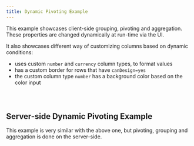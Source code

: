 ```yaml
---
title: Dynamic Pivoting Example
---
```


This example showcases client-side grouping, pivoting and aggregation.
These properties are changed dynamically at run-time via the UI.

It also showcases different way of customizing columns based on dynamic conditions:

- uses custom `number` and `currency` column types, to format values
- has a custom border for rows that have `canDesign=yes`
- the custom column type `number` has a background color based on the color input

<Sandpack deps="react-select" viewMode="preview" size="lg">

```tsx file="dynamic-advanced-pivoting-example.page.tsx"

```

```tsx file="Settings.tsx"

```

```tsx file="types.ts"

```

</Sandpack>

## Server-side Dynamic Pivoting Example

This example is very similar with the above one, but pivoting, grouping and aggregation is done on the server-side.

<Sandpack deps="react-select" viewMode="preview" size="lg">

```tsx file="dynamic-pivoting-serverside-example.page.tsx"

```

```tsx file="Settings.tsx"

```

```tsx file="types.ts"

```

</Sandpack>

